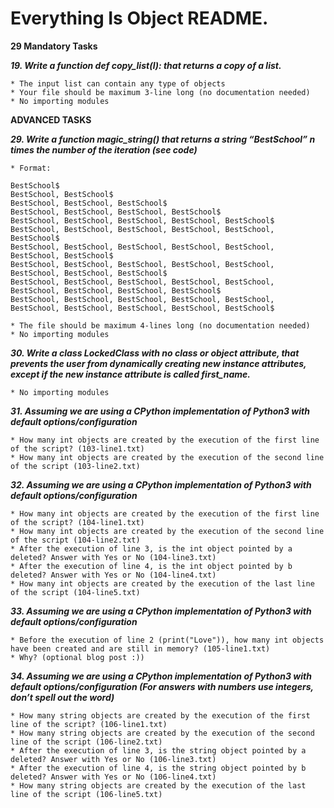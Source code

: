 # Everything Is Object README.

**29 Mandatory Tasks**


***19. Write a function def copy_list(l): that returns a copy of a list.***

	* The input list can contain any type of objects
	* Your file should be maximum 3-line long (no documentation needed)
	* No importing modules


**ADVANCED TASKS**

***29. Write a function magic_string() that returns a string “BestSchool” n times the number of the iteration (see code)***

	* Format:

	BestSchool$
	BestSchool, BestSchool$
	BestSchool, BestSchool, BestSchool$
	BestSchool, BestSchool, BestSchool, BestSchool$
	BestSchool, BestSchool, BestSchool, BestSchool, BestSchool$
	BestSchool, BestSchool, BestSchool, BestSchool, BestSchool, BestSchool$
	BestSchool, BestSchool, BestSchool, BestSchool, BestSchool, BestSchool, BestSchool$
	BestSchool, BestSchool, BestSchool, BestSchool, BestSchool, BestSchool, BestSchool, BestSchool$
	BestSchool, BestSchool, BestSchool, BestSchool, BestSchool, BestSchool, BestSchool, BestSchool, BestSchool$
	BestSchool, BestSchool, BestSchool, BestSchool, BestSchool, BestSchool, BestSchool, BestSchool, BestSchool, BestSchool$

	* The file should be maximum 4-lines long (no documentation needed)
	* No importing modules

***30. Write a class LockedClass with no class or object attribute, that prevents the user from dynamically creating new instance attributes, except if the new instance attribute is called first_name.***

	* No importing modules

***31. Assuming we are using a CPython implementation of Python3 with default options/configuration***

	* How many int objects are created by the execution of the first line of the script? (103-line1.txt)
	* How many int objects are created by the execution of the second line of the script (103-line2.txt)

***32. Assuming we are using a CPython implementation of Python3 with default options/configuration***

	* How many int objects are created by the execution of the first line of the script? (104-line1.txt)
	* How many int objects are created by the execution of the second line of the script (104-line2.txt)
	* After the execution of line 3, is the int object pointed by a deleted? Answer with Yes or No (104-line3.txt)
	* After the execution of line 4, is the int object pointed by b deleted? Answer with Yes or No (104-line4.txt)
	* How many int objects are created by the execution of the last line of the script (104-line5.txt)

***33. Assuming we are using a CPython implementation of Python3 with default options/configuration***

	* Before the execution of line 2 (print("Love")), how many int objects have been created and are still in memory? (105-line1.txt)
	* Why? (optional blog post :))

***34. Assuming we are using a CPython implementation of Python3 with default options/configuration (For answers with numbers use integers, don’t spell out the word)***

	* How many string objects are created by the execution of the first line of the script? (106-line1.txt)
	* How many string objects are created by the execution of the second line of the script (106-line2.txt)
	* After the execution of line 3, is the string object pointed by a deleted? Answer with Yes or No (106-line3.txt)
	* After the execution of line 4, is the string object pointed by b deleted? Answer with Yes or No (106-line4.txt)
	* How many string objects are created by the execution of the last line of the script (106-line5.txt)
